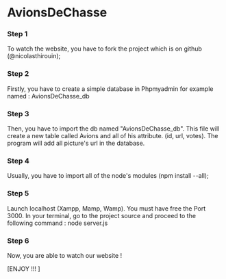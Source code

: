 # AvionsDeChasse


### Step 1
To watch the website, you have to fork the project which is on github (@nicolasthirouin);

### Step 2
Firstly, you have to create a simple database in Phpmyadmin for example named : AvionsDeChasse_db

### Step 3
Then, you have to import the db named "AvionsDeChasse_db". This file will create a new table called Avions and all of his attribute. (id, url, votes).
The program will add all picture's url in the database.

### Step 4
Usually, you have to import all of the node's modules (npm install --all);

### Step 5 
Launch localhost (Xampp, Mamp, Wamp). 
You must have free the Port 3000.
In your terminal, go to the project source and proceed to the following command : node server.js

### Step 6
Now, you are able to watch our website ! 


[ENJOY !!! ]


